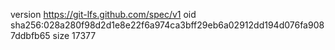 version https://git-lfs.github.com/spec/v1
oid sha256:028a280f98d2d1e8e22f6a974ca3bff29eb6a02912dd194d076fa9087ddbfb65
size 17377
